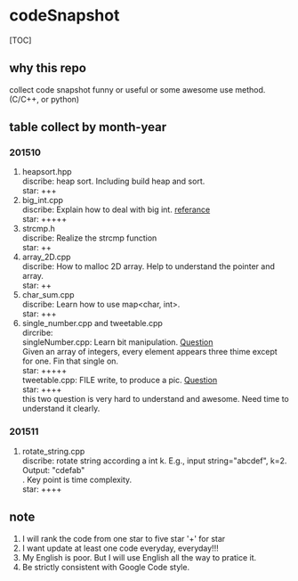 # codeSnapshot

[TOC]

## why this repo
collect code snapshot funny or useful or some awesome use method.(C/C++, or python)<br>

## table collect by month-year
### 201510
1. heapsort.hpp<br>
discribe: heap sort. Including build heap and sort.<br>
star: +++
2. big_int.cpp<br>
discribe: Explain how to deal with big int. [referance](www.clanfei.com/2012/04/629.html)<br>
star: +++++
3. strcmp.h<br>
discribe: Realize the strcmp function<br>
star: ++
4. array_2D.cpp<br>
discribe: How to malloc 2D array. Help to understand the pointer and array.<br>
star: ++
30. char_sum.cpp<br>
discribe: Learn how to use map<char, int>.<br>
star: +++
31. single_number.cpp and tweetable.cpp<br>
dircribe: <br>
singleNumber.cpp: Learn bit manipulation. [Question](https://leetcode.com/problems/single-number/)<br>
    Given an array of integers, every element appears three thime except for one. Fin that single on.<br>
star: +++++<br>
tweetable.cpp: FILE write, to produce a pic. [Question](https://codegolf.stackexchange.com/question/35569/tweetable-mathematical-art)<br>
star: ++++<br>
this two question is very hard to understand and awesome. Need time to understand it clearly.

### 201511
1. rotate_string.cpp<br>
discribe: rotate string according a int k. E.g., input string="abcdef", k=2. Output: "cdefab"<br>. Key point is time complexity.<br>
star: ++++

## note
1. I will rank the code from one star to five star '+' for star
2. I want update at least one code everyday, everyday!!!
3. My English is poor. But I will use English all the way to pratice it.
4. Be strictly consistent with Google Code style.
